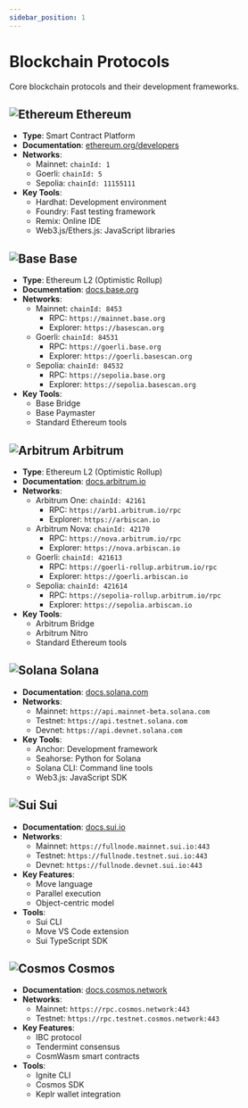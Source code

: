 ```yaml
---
sidebar_position: 1
---
```


# Blockchain Protocols

Core blockchain protocols and their development frameworks.

## <img src="/docs/img/icons/ethereum.svg" alt="Ethereum" class="protocol-icon" /> Ethereum
- **Type**: Smart Contract Platform
- **Documentation**: [ethereum.org/developers](https://ethereum.org/developers)
- **Networks**:
  - Mainnet: `chainId: 1`
  - Goerli: `chainId: 5`
  - Sepolia: `chainId: 11155111`
- **Key Tools**:
  - Hardhat: Development environment
  - Foundry: Fast testing framework
  - Remix: Online IDE
  - Web3.js/Ethers.js: JavaScript libraries

## <img src="/docs/img/icons/base.svg" alt="Base" class="protocol-icon" /> Base
- **Type**: Ethereum L2 (Optimistic Rollup)
- **Documentation**: [docs.base.org](https://docs.base.org)
- **Networks**:
  - Mainnet: `chainId: 8453`
    - RPC: `https://mainnet.base.org`
    - Explorer: `https://basescan.org`
  - Goerli: `chainId: 84531`
    - RPC: `https://goerli.base.org`
    - Explorer: `https://goerli.basescan.org`
  - Sepolia: `chainId: 84532`
    - RPC: `https://sepolia.base.org`
    - Explorer: `https://sepolia.basescan.org`
- **Key Tools**:
  - Base Bridge
  - Base Paymaster
  - Standard Ethereum tools

## <img src="/docs/img/icons/arbitrum.svg" alt="Arbitrum" class="protocol-icon" /> Arbitrum
- **Type**: Ethereum L2 (Optimistic Rollup)
- **Documentation**: [docs.arbitrum.io](https://docs.arbitrum.io)
- **Networks**:
  - Arbitrum One: `chainId: 42161`
    - RPC: `https://arb1.arbitrum.io/rpc`
    - Explorer: `https://arbiscan.io`
  - Arbitrum Nova: `chainId: 42170`
    - RPC: `https://nova.arbitrum.io/rpc`
    - Explorer: `https://nova.arbiscan.io`
  - Goerli: `chainId: 421613`
    - RPC: `https://goerli-rollup.arbitrum.io/rpc`
    - Explorer: `https://goerli.arbiscan.io`
  - Sepolia: `chainId: 421614`
    - RPC: `https://sepolia-rollup.arbitrum.io/rpc`
    - Explorer: `https://sepolia.arbiscan.io`
- **Key Tools**:
  - Arbitrum Bridge
  - Arbitrum Nitro
  - Standard Ethereum tools

## <img src="/docs/img/icons/solana.svg" alt="Solana" class="protocol-icon" /> Solana
- **Documentation**: [docs.solana.com](https://docs.solana.com)
- **Networks**:
  - Mainnet: `https://api.mainnet-beta.solana.com`
  - Testnet: `https://api.testnet.solana.com`
  - Devnet: `https://api.devnet.solana.com`
- **Key Tools**:
  - Anchor: Development framework
  - Seahorse: Python for Solana
  - Solana CLI: Command line tools
  - Web3.js: JavaScript SDK

## <img src="/docs/img/icons/sui.svg" alt="Sui" class="protocol-icon" /> Sui
- **Documentation**: [docs.sui.io](https://docs.sui.io)
- **Networks**:
  - Mainnet: `https://fullnode.mainnet.sui.io:443`
  - Testnet: `https://fullnode.testnet.sui.io:443`
  - Devnet: `https://fullnode.devnet.sui.io:443`
- **Key Features**:
  - Move language
  - Parallel execution
  - Object-centric model
- **Tools**: 
  - Sui CLI
  - Move VS Code extension
  - Sui TypeScript SDK

## <img src="/docs/img/icons/cosmos.svg" alt="Cosmos" class="protocol-icon" /> Cosmos
- **Documentation**: [docs.cosmos.network](https://docs.cosmos.network)
- **Networks**:
  - Mainnet: `https://rpc.cosmos.network:443`
  - Testnet: `https://rpc.testnet.cosmos.network:443`
- **Key Features**:
  - IBC protocol
  - Tendermint consensus
  - CosmWasm smart contracts
- **Tools**:
  - Ignite CLI
  - Cosmos SDK
  - Keplr wallet integration 